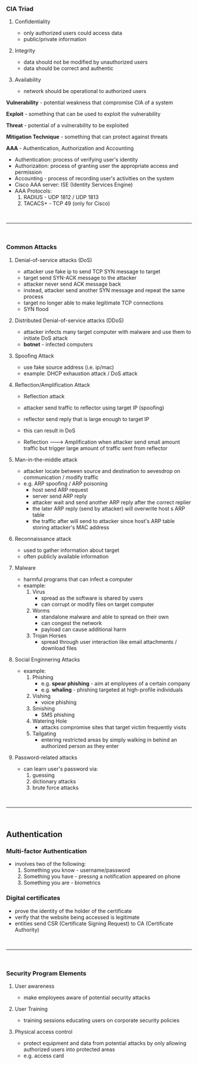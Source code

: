 ### CIA Triad
1. Confidentiality
    - only authorized users could access data
    - public/private information

2. Integrity
    - data should not be modified by unauthorized users
    - data should be correct and authentic

3. Availability
    - network should be operational to authorized users

**Vulnerability** - potential weakness that compromise CIA of a system

**Exploit** - something that can be used to exploit the vulnerability

**Threat** - potential of a vulnerability to be exploited

**Mitigation Technique** - something that can protect against threats

**AAA** - Authentication, Authorization and Accounting
- Authentication: process of verifying user's identity
- Authorization: process of granting user the appropriate access and permission
- Accounting - process of recording user's activities on the system
- Cisco AAA server: ISE (Identity Services Engine)
- AAA Protocols:
    1. RADIUS - UDP 1812 / UDP 1813
    2. TACACS+ - TCP 49 (only for Cisco)

<br>
<hr>
<br>

### Common Attacks
1. Denial-of-service attacks (DoS)
    - attacker use fake ip to send TCP SYN message to target
    - target send SYN-ACK message to the attacker
    - attacker never send ACK message back
    - instead, attacker send another SYN message and repeat the same process
    - target no longer able to make legitimate TCP connections
    - SYN flood

2. Distributed Denial-of-service attacks (DDoS)
    - attacker infects many target computer with malware and use them to initiate DoS attack
    - **botnet** - infected computers

3. Spoofing Attack
    - use fake source address (i.e. ip/mac)
    - example: DHCP exhaustion attack / DoS attack

4. Reflection/Amplification Attack
    - Reflection attack
    - attacker send traffic to reflector using target IP (spoofing)
    - reflector send reply that is large enough to target IP
    - this can result in DoS

    - Reflection ---> Amplification when attacker send small amount traffic but trigger large amount of traffic sent from reflector

5. Man-in-the-middle attack
    - attacker locate between source and destination to aevesdrop on communication / modify traffic
    - e.g. ARP spoofing / ARP poisoning
        - host send ARP request
        - server send ARP reply
        - attacker wait and send another ARP reply after the correct replier
        - the later ARP reply (send by attacker) will overwrite host
        s ARP table
        - the traffic after will send to attacker since host's ARP table storing attacker's MAC address

6. Reconnaissance attack
    - used to gather information about target
    - often publicly available information

7. Malware
    - harmful programs that can infect a computer
    - example:
        1. Virus
            - spread as the software is shared by users
            - can corrupt or modify files on target computer
        2. Worms
            - standalone malware and able to spread on their own
            - can congest the network
            - payload can cause additional harm 
        3. Trojan Horses
            - spread through user interaction like email attachments / download files

8. Social Enginnering Attacks
    - example:
        1. Phishing
            - e.g. **spear phishing** - aim at employees of a certain company
            - e.g. **whaling** - phishing targeted at high-profile individuals
        2. Vishing
            - voice phishing
        3. Smishing
            - SMS phishing
        4. Watering Hole
            - attacks compromise sites that target victim frequently visits
        5. Tailgating
            - entering restricted areas by simply walking in behind an authorized person as they enter

9. Password-related attacks
    - can learn user's password via:
        1. guessing
        2. dictionary attacks
        3. brute force attacks

<br>
<hr>
<br>

## Authentication
### Multi-factor Authentication
- involves two of the following:
    1. Something you know - username/password
    2. Something you have - pressng a notification appeared on phone
    3. Something you are - biometrics

### Digital certificates
- prove the identity of the holder of the certificate
- verify that the website being accessed is legitimate
- entities send CSR (Certificate Signing Request) to CA (Certificate Authority)

<br>
<hr>
<br>

### Security Program Elements
1. User awareness
    - make employees aware of potential security attacks

2. User Training
    - training sessions educating users on corporate security policies

3. Physical access control
    - protect equipment and data from potential attacks by only allowing authorized users into protected areas
    - e.g. access card


